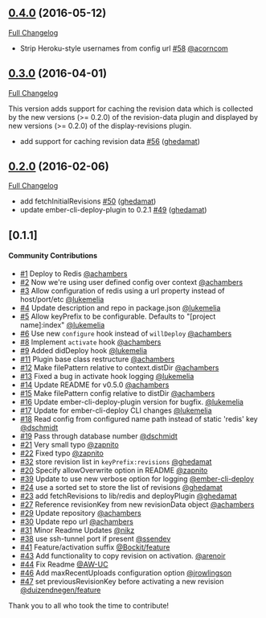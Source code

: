 ## [0.4.0](https://github.com/ember-cli-deploy/ember-cli-deploy-redis/tree/0.4.0) (2016-05-12)
[Full Changelog](https://github.com/ember-cli-deploy/ember-cli-deploy-redis/compare/v0.3.0...0.3.0)

- Strip Heroku-style usernames from config url [#58](https://github.com/ember-cli-deploy/ember-cli-deploy-redis/pull/58) [@acorncom](https://github.com/acorncom)

## [0.3.0](https://github.com/ember-cli-deploy/ember-cli-deploy-redis/tree/0.3.0) (2016-04-01)
[Full Changelog](https://github.com/ember-cli-deploy/ember-cli-deploy-redis/compare/v0.2.0...0.3.0)

This version adds support for caching the revision data which is collected by the new versions (>= 0.2.0) of the revision-data plugin and displayed by new versions (>= 0.2.0) of the display-revisions plugin.

- add support for caching revision data [\#56](https://github.com/ember-cli-deploy/ember-cli-deploy-redis/pull/56) ([ghedamat](https://github.com/ghedamat))

## [0.2.0](https://github.com/ember-cli-deploy/ember-cli-deploy-redis/tree/0.2.0) (2016-02-06)
[Full Changelog](https://github.com/ember-cli-deploy/ember-cli-deploy-redis/compare/v0.1.1...0.2.0)

- add fetchInitialRevisions [\#50](https://github.com/ember-cli-deploy/ember-cli-deploy-redis/pull/50) ([ghedamat](https://github.com/ghedamat))
- update ember-cli-deploy-plugin to 0.2.1 [\#49](https://github.com/ember-cli-deploy/ember-cli-deploy-redis/pull/49) ([ghedamat](https://github.com/ghedamat))

## [0.1.1]

#### Community Contributions

- [#1](https://github.com/ember-cli-deploy/ember-cli-deploy-redis/pull/1) Deploy to Redis [@achambers](https://github.com/achambers)
- [#2](https://github.com/ember-cli-deploy/ember-cli-deploy-redis/pull/2) Now we're using user defined config over context [@achambers](https://github.com/achambers)
- [#3](https://github.com/ember-cli-deploy/ember-cli-deploy-redis/pull/3) Allow configuration of redis using a url property instead of host/port/etc [@lukemelia](https://github.com/lukemelia)
- [#4](https://github.com/ember-cli-deploy/ember-cli-deploy-redis/pull/4) Update description and repo in package.json [@lukemelia](https://github.com/lukemelia)
- [#5](https://github.com/ember-cli-deploy/ember-cli-deploy-redis/pull/5) Allow keyPrefix to be configurable. Defaults to "[project name]:index" [@lukemelia](https://github.com/lukemelia)
- [#6](https://github.com/ember-cli-deploy/ember-cli-deploy-redis/pull/6) Use new `configure` hook instead of `willDeploy` [@achambers](https://github.com/achambers)
- [#8](https://github.com/ember-cli-deploy/ember-cli-deploy-redis/pull/8) Implement `activate` hook [@achambers](https://github.com/achambers)
- [#9](https://github.com/ember-cli-deploy/ember-cli-deploy-redis/pull/9) Added didDeploy hook [@lukemelia](https://github.com/lukemelia)
- [#11](https://github.com/ember-cli-deploy/ember-cli-deploy-redis/pull/11) Plugin base class restructure [@achambers](https://github.com/achambers)
- [#12](https://github.com/ember-cli-deploy/ember-cli-deploy-redis/pull/12) Make filePattern relative to context.distDir [@achambers](https://github.com/achambers)
- [#13](https://github.com/ember-cli-deploy/ember-cli-deploy-redis/pull/13) Fixed a bug in activate hook logging [@lukemelia](https://github.com/lukemelia)
- [#14](https://github.com/ember-cli-deploy/ember-cli-deploy-redis/pull/14) Update README for v0.5.0 [@achambers](https://github.com/achambers)
- [#15](https://github.com/ember-cli-deploy/ember-cli-deploy-redis/pull/15) Make filePattern config relative to distDir [@achambers](https://github.com/achambers)
- [#16](https://github.com/ember-cli-deploy/ember-cli-deploy-redis/pull/16) Update ember-cli-deploy-plugin version for bugfix. [@lukemelia](https://github.com/lukemelia)
- [#17](https://github.com/ember-cli-deploy/ember-cli-deploy-redis/pull/17) Update for ember-cli-deploy CLI changes [@lukemelia](https://github.com/lukemelia)
- [#18](https://github.com/ember-cli-deploy/ember-cli-deploy-redis/pull/18) Read config from configured name path instead of static 'redis' key [@dschmidt](https://github.com/dschmidt)
- [#19](https://github.com/ember-cli-deploy/ember-cli-deploy-redis/pull/19) Pass through database number [@dschmidt](https://github.com/dschmidt)
- [#21](https://github.com/ember-cli-deploy/ember-cli-deploy-redis/pull/21) Very small typo [@zapnito](https://github.com/zapnito)
- [#22](https://github.com/ember-cli-deploy/ember-cli-deploy-redis/pull/22) Fixed typo [@zapnito](https://github.com/zapnito)
- [#32](https://github.com/ember-cli-deploy/ember-cli-deploy-redis/pull/32) store revision list in `keyPrefix:revisions` [@ghedamat](https://github.com/ghedamat)
- [#20](https://github.com/ember-cli-deploy/ember-cli-deploy-redis/pull/20) Specify allowOverwrite option in README [@zapnito](https://github.com/zapnito)
- [#39](https://github.com/ember-cli-deploy/ember-cli-deploy-redis/pull/39) Update to use new verbose option for logging [@ember-cli-deploy](https://github.com/ember-cli-deploy)
- [#24](https://github.com/ember-cli-deploy/ember-cli-deploy-redis/pull/24) use a sorted set to store the list of revisions [@ghedamat](https://github.com/ghedamat)
- [#23](https://github.com/ember-cli-deploy/ember-cli-deploy-redis/pull/23) add fetchRevisions to lib/redis and deployPlugin [@ghedamat](https://github.com/ghedamat)
- [#27](https://github.com/ember-cli-deploy/ember-cli-deploy-redis/pull/27) Reference revisionKey from new revisionData object [@achambers](https://github.com/achambers)
- [#29](https://github.com/ember-cli-deploy/ember-cli-deploy-redis/pull/29) Update repository [@achambers](https://github.com/achambers)
- [#30](https://github.com/ember-cli-deploy/ember-cli-deploy-redis/pull/30) Update repo url [@achambers](https://github.com/achambers)
- [#31](https://github.com/ember-cli-deploy/ember-cli-deploy-redis/pull/31) Minor Readme Updates [@nikz](https://github.com/nikz)
- [#38](https://github.com/ember-cli-deploy/ember-cli-deploy-redis/pull/38) use ssh-tunnel port if present [@ssendev](https://github.com/ssendev)
- [#41](https://github.com/ember-cli-deploy/ember-cli-deploy-redis/pull/41) Feature/activation suffix [@Bockit/feature](https://github.com/Bockit/feature)
- [#43](https://github.com/ember-cli-deploy/ember-cli-deploy-redis/pull/43) Add functionality to copy revision on activation. [@arenoir](https://github.com/arenoir)
- [#44](https://github.com/ember-cli-deploy/ember-cli-deploy-redis/pull/44) Fix Readme [@AW-UC](https://github.com/AW-UC)
- [#46](https://github.com/ember-cli-deploy/ember-cli-deploy-redis/pull/46) Add maxRecentUploads configuration option [@jrowlingson](https://github.com/jrowlingson)
- [#47](https://github.com/ember-cli-deploy/ember-cli-deploy-redis/pull/47) set previousRevisionKey before activating a new revision [@duizendnegen/feature](https://github.com/duizendnegen/feature)

Thank you to all who took the time to contribute!
